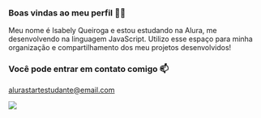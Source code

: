 ### Boas vindas ao meu perfil 💙💙

Meu nome é Isabely Queiroga e estou estudando na Alura, me desenvolvendo na linguagem JavaScript.
Utilizo esse espaço para minha organização e compartilhamento dos meu projetos desenvolvidos!

### Você pode entrar em contato comigo 📫

alurastartestudante@email.com

![](https://tenor.com/pt-BR/view/plink-wide-cat-plink-cat-meow-gif-27396868)



